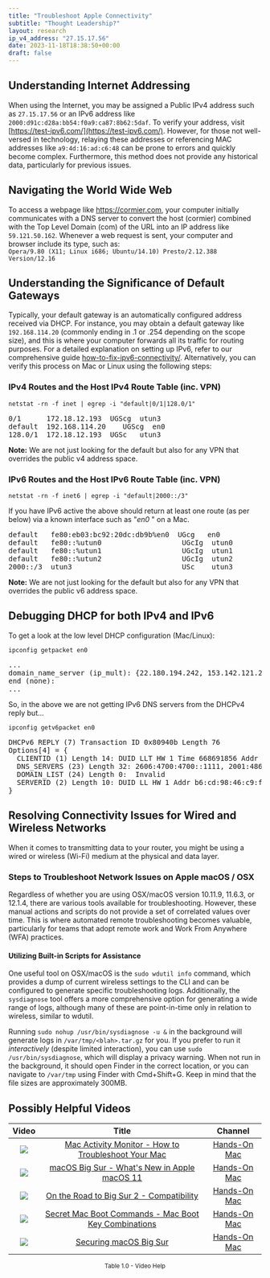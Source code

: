 ```yaml
---
title: "Troubleshoot Apple Connectivity"
subtitle: "Thought Leadership?"
layout: research
ip_v4_address: "27.15.17.56"
date: 2023-11-18T18:38:50+00:00
draft: false
---
```


## Understanding Internet Addressing 

When using the Internet, you may be assigned a Public IPv4 address such as ```27.15.17.56``` or an IPv6 address like ```2000:d91c:d28a:bb54:f0a9:ca87:8b62:5daf```. To verify your address, visit [https://test-ipv6.com/](https://test-ipv6.com/). However, for those not well-versed in technology, relaying these addresses or referencing MAC addresses like ```a9:4d:16:ad:c6:48``` can be prone to errors and quickly become complex. Furthermore, this method does not provide any historical data, particularly for previous issues.
## Navigating the World Wide Web

To access a webpage like https://cormier.com, your computer initially communicates with a DNS server to convert the host (cormier) combined with the Top Level Domain (com) of the URL into an IP address like ```59.121.50.162```. Whenever a web request is sent, your computer and browser include its type, such as: <br>```Opera/9.80 (X11; Linux i686; Ubuntu/14.10) Presto/2.12.388 Version/12.16```
## Understanding the Significance of Default Gateways

Typically, your default gateway is an automatically configured address received via DHCP. For instance, you may obtain a default gateway like ```192.168.114.20``` (commonly ending in .1 or .254 depending on the scope size), and this is where your computer forwards all its traffic for routing purposes. For a detailed explanation on setting up IPv6, refer to our comprehensive guide [how-to-fix-ipv6-connectivity/](/blog/how-to-fix-ipv6-connectivity/). Alternatively, you can verify this process on Mac or Linux using the following steps:
<br>
### IPv4 Routes and the Host IPv4 Route Table (inc. VPN)
```netstat -rn -f inet | egrep -i "default|0/1|128.0/1"```

<pre>
0/1      172.18.12.193  UGScg  utun3
default  192.168.114.20    UGScg  en0
128.0/1  172.18.12.193  UGSc   utun3</pre>

**Note:** We are not just looking for the default but also for any VPN that overrides the public v4 address space.

### IPv6 Routes and the Host IPv6 Route Table (inc. VPN)
```netstat -rn -f inet6 | egrep -i "default|2000::/3"```

If you have IPv6 active the above should return at least one route (as per below) via a known interface such as "_en0_ " on a Mac. 

<pre>
default   fe80:eb03:bc92:20dc:db9b%en0  UGcg   en0
default   fe80::%utun0                   UGcIg  utun0
default   fe80::%utun1                   UGcIg  utun1
default   fe80::%utun2                   UGcIg  utun2
2000::/3  utun3                          USc    utun3</pre>

**Note:** We are not just looking for the default but also for any VPN that overrides the public v6 address space.
<br>

## Debugging DHCP for both IPv4 and IPv6

To get a look at the low level DHCP configuration (Mac/Linux): 

```ipconfig getpacket en0```

<pre>
...
domain_name_server (ip_mult): {22.180.194.242, 153.142.121.250}
end (none):
...</pre>

So, in the above we are not getting IPv6 DNS servers from the DHCPv4 reply but...

```ipconfig getv6packet en0```

<pre>
DHCPv6 REPLY (7) Transaction ID 0x80940b Length 76
Options[4] = {
  CLIENTID (1) Length 14: DUID LLT HW 1 Time 668691856 Addr a9:4d:16:ad:c6:48
  DNS_SERVERS (23) Length 32: 2606:4700:4700::1111, 2001:4860:4860::8844
  DOMAIN_LIST (24) Length 0:  Invalid
  SERVERID (2) Length 10: DUID LL HW 1 Addr b6:cd:98:46:c9:f5
}</pre>




## Resolving Connectivity Issues for Wired and Wireless Networks
When it comes to transmitting data to your router, you might be using a wired or wireless (Wi-Fi) medium at the physical and data layer.
### Steps to Troubleshoot Network Issues on Apple macOS / OSX
Regardless of whether you are using OSX/macOS version 10.11.9, 11.6.3, or 12.1.4, there are various tools available for troubleshooting. However, these manual actions and scripts do not provide a set of correlated values over time. This is where automated remote troubleshooting becomes valuable, particularly for teams that adopt remote work and Work From Anywhere (WFA) practices.
#### Utilizing Built-in Scripts for Assistance
One useful tool on OSX/macOS is the ```sudo wdutil info``` command, which provides a dump of current wireless settings to the CLI and can be configured to generate specific troubleshooting logs. Additionally, the ```sysdiagnose``` tool offers a more comprehensive option for generating a wide range of logs, although many of these are point-in-time only in relation to wireless, similar to wdutil.

Running ```sudo nohup /usr/bin/sysdiagnose -u &``` in the background will generate logs in ```/var/tmp/<blah>.tar.gz``` for you. If you prefer to run it *interactively* (despite limited interaction), you can use ```sudo /usr/bin/sysdiagnose```, which will display a privacy warning. When not run in the background, it should open Finder in the correct location, or you can navigate to ```/var/tmp``` using Finder with Cmd+Shift+G. Keep in mind that the file sizes are approximately 300MB.
## Possibly Helpful Videos

<link href="/plugins/lity/css/lity.min.css" rel="stylesheet">
<script src="/plugins/lity/js/lity.min.js"></script>
<div class="table1-start"></div>

|Video | Title | Channel |
| :---: | :---: | :---: |
|<a href="https://www.youtube.com/watch?v=TWzWd_DiaJ0" data-lity><img src="https://i.ytimg.com/vi/TWzWd_DiaJ0/default.jpg" class="img-fluid"></a>|<a href="https://www.youtube.com/watch?v=TWzWd_DiaJ0" data-lity>Mac Activity Monitor - How to Troubleshoot Your Mac</a>|<a target="_blank" href="https://www.youtube.com/channel/UCg43DP8MdHVcl4rFK_delBg" >Hands-On Mac</a>|
|<a href="https://www.youtube.com/watch?v=JMKi6o9kaZI" data-lity><img src="https://i.ytimg.com/vi/JMKi6o9kaZI/default.jpg" class="img-fluid"></a>|<a href="https://www.youtube.com/watch?v=JMKi6o9kaZI" data-lity>macOS Big Sur - What&#39;s New in Apple macOS 11</a>|<a target="_blank" href="https://www.youtube.com/channel/UCg43DP8MdHVcl4rFK_delBg" >Hands-On Mac</a>|
|<a href="https://www.youtube.com/watch?v=HEbK-Tignuc" data-lity><img src="https://i.ytimg.com/vi/HEbK-Tignuc/default.jpg" class="img-fluid"></a>|<a href="https://www.youtube.com/watch?v=HEbK-Tignuc" data-lity>On the Road to Big Sur 2 - Compatibility</a>|<a target="_blank" href="https://www.youtube.com/channel/UCg43DP8MdHVcl4rFK_delBg" >Hands-On Mac</a>|
|<a href="https://www.youtube.com/watch?v=VwNYWAxHCgM" data-lity><img src="https://i.ytimg.com/vi/VwNYWAxHCgM/default.jpg" class="img-fluid"></a>|<a href="https://www.youtube.com/watch?v=VwNYWAxHCgM" data-lity>Secret Mac Boot Commands - Mac Boot Key Combinations</a>|<a target="_blank" href="https://www.youtube.com/channel/UCg43DP8MdHVcl4rFK_delBg" >Hands-On Mac</a>|
|<a href="https://www.youtube.com/watch?v=7KdhJimuhNw" data-lity><img src="https://i.ytimg.com/vi/7KdhJimuhNw/default.jpg" class="img-fluid"></a>|<a href="https://www.youtube.com/watch?v=7KdhJimuhNw" data-lity>Securing macOS Big Sur</a>|<a target="_blank" href="https://www.youtube.com/channel/UCg43DP8MdHVcl4rFK_delBg" >Hands-On Mac</a>|

<center><small>Table 1.0 - Video Help</small></center>
 <br>
<div class="table1-end"></div>
<script type="text/javascript">
(function() {
    $('div.table1-start').nextUntil('div.table1-end', 'table').addClass('table thead-dark table-striped table-responsive rounded').attr('id', 't1');
    $('#t1').find('thead').addClass('thead-dark');
})();
</script>
